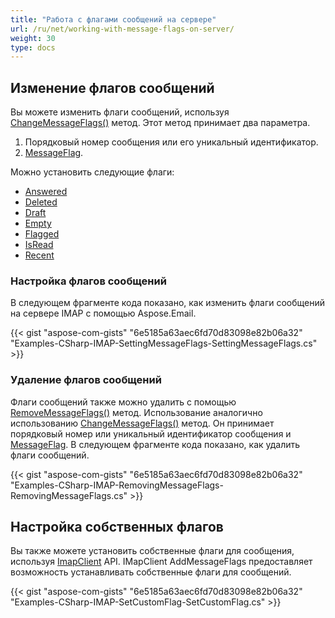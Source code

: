 ```yaml
---
title: "Работа с флагами сообщений на сервере"
url: /ru/net/working-with-message-flags-on-server/
weight: 30
type: docs
---
```



## **Изменение флагов сообщений**

Вы можете изменить флаги сообщений, используя [ChangeMessageFlags()](https://reference.aspose.com/email/net/aspose.email.clients.imap/imapclient/changemessageflags/#changemessageflags/) метод. Этот метод принимает два параметра.

1. Порядковый номер сообщения или его уникальный идентификатор.
2. [MessageFlag](https://reference.aspose.com/email/net/aspose.email.clients.imap/imapmessageflags/).

Можно установить следующие флаги:

- [Answered](https://reference.aspose.com/email/net/aspose.email.clients.imap/imapmessageflags/answered/)
- [Deleted](https://reference.aspose.com/email/net/aspose.email.clients.imap/imapmessageflags/deleted/)
- [Draft](https://reference.aspose.com/email/net/aspose.email.clients.imap/imapmessageflags/draft/)
- [Empty](https://reference.aspose.com/email/net/aspose.email.clients.imap/imapmessageflags/empty/)
- [Flagged](https://reference.aspose.com/email/net/aspose.email.clients.imap/imapmessageflags/flagged/)
- [IsRead](https://reference.aspose.com/email/net/aspose.email.clients.imap/imapmessageflags/isread/)
- [Recent](https://reference.aspose.com/email/net/aspose.email.clients.imap/imapmessageflags/recent/)

### **Настройка флагов сообщений**

В следующем фрагменте кода показано, как изменить флаги сообщений на сервере IMAP с помощью Aspose.Email.

{{< gist "aspose-com-gists" "6e5185a63aec6fd70d83098e82b06a32" "Examples-CSharp-IMAP-SettingMessageFlags-SettingMessageFlags.cs" >}}

### **Удаление флагов сообщений**

Флаги сообщений также можно удалить с помощью [RemoveMessageFlags()](https://reference.aspose.com/email/net/aspose.email.clients.imap/imapclient/removemessageflags/#removemessageflags/) метод. Использование аналогично использованию [ChangeMessageFlags()](https://reference.aspose.com/email/net/aspose.email.clients.imap/imapclient/changemessageflags/#changemessageflags/) метод. Он принимает порядковый номер или уникальный идентификатор сообщения и [MessageFlag](https://reference.aspose.com/email/net/aspose.email.clients.imap/imapmessageflags/). В следующем фрагменте кода показано, как удалить флаги сообщений.

{{< gist "aspose-com-gists" "6e5185a63aec6fd70d83098e82b06a32" "Examples-CSharp-IMAP-RemovingMessageFlags-RemovingMessageFlags.cs" >}}

## **Настройка собственных флагов**

Вы также можете установить собственные флаги для сообщения, используя [ImapClient](https://reference.aspose.com/email/net/aspose.email.clients.imap/imapclient/) API. IMapClient AddMessageFlags предоставляет возможность устанавливать собственные флаги для сообщений.

{{< gist "aspose-com-gists" "6e5185a63aec6fd70d83098e82b06a32" "Examples-CSharp-IMAP-SetCustomFlag-SetCustomFlag.cs" >}}
